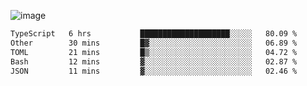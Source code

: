 ![image](https://github-profile-trophy.vercel.app/?username=CMOISDEAD&theme=darkhub&row=1&no-frame=true&margin-w=15&margin-h=15)
<!--START_SECTION:waka-->

```txt
TypeScript   6 hrs           ████████████████████░░░░░   80.09 %
Other        30 mins         █▓░░░░░░░░░░░░░░░░░░░░░░░   06.89 %
TOML         21 mins         █▒░░░░░░░░░░░░░░░░░░░░░░░   04.72 %
Bash         12 mins         ▓░░░░░░░░░░░░░░░░░░░░░░░░   02.87 %
JSON         11 mins         ▓░░░░░░░░░░░░░░░░░░░░░░░░   02.46 %
```

<!--END_SECTION:waka--> 

